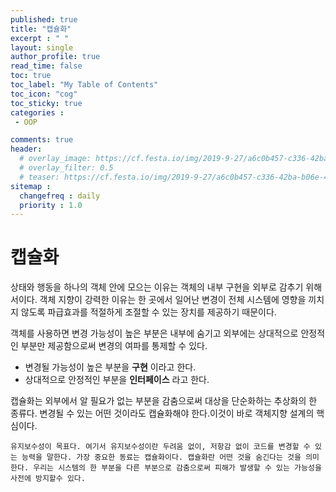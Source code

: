 ```yaml
---
published: true
title: "캡슐화"
excerpt : " "
layout: single
author_profile: true
read_time: false
toc: true
toc_label: "My Table of Contents"
toc_icon: "cog"
toc_sticky: true
categories :
 - OOP

comments: true
header:
  # overlay_image: https://cf.festa.io/img/2019-9-27/a6c0b457-c336-42ba-b06e-462de90ada91.jpg
  # overlay_filter: 0.5
  # teaser: https://cf.festa.io/img/2019-9-27/a6c0b457-c336-42ba-b06e-462de90ada91.jpg
sitemap :
  changefreq : daily
  priority : 1.0
---
```


# 캡슐화

상태와 행동을 하나의 객체 안에 모으는 이유는 객체의 내부 구현을 외부로 감추기 위해서이다. 객체 지향이 강력한 이유는 한 곳에서 일어난 변경이 전체 시스템에 영향을 끼치지 않도록 파급효과를 적절하게 조절할 수 있는 장치를 제공하기 때문이다.

객체를 사용하면  변경 가능성이 높은 부분은 내부에 숨기고 외부에는 상대적으로 안정적인 부분만 제공함으로써 변경의 여파를 통제할 수 있다.

- 변경될 가능성이 높은 부분을 __구현__ 이라고 한다.
- 상대적으로 안정적인 부분을 __인터페이스__ 라고 한다.

캡슐화는 외부에서 알 필요가 없는 부분을 감춤으로써 대상을 단순화하는 추상화의 한 종류다. 변경될 수 있는 어떤 것이라도 캡슐화해야 한다.이것이 바로 객체지향 설계의 핵심이다.

~~~
유지보수성이 목표다. 여기서 유지보수성이란 두려움 없이, 저항감 없이 코드를 변경할 수 있는 능력을 말한다. 가장 중요한 동료는 캡슐화이다. 캡슐화란 어떤 것을 숨긴다는 것을 의미한다. 우리는 시스템의 한 부분을 다른 부분으로 감춤으로써 피해가 발생할 수 있는 가능성을 사전에 방지할수 있다.
~~~
